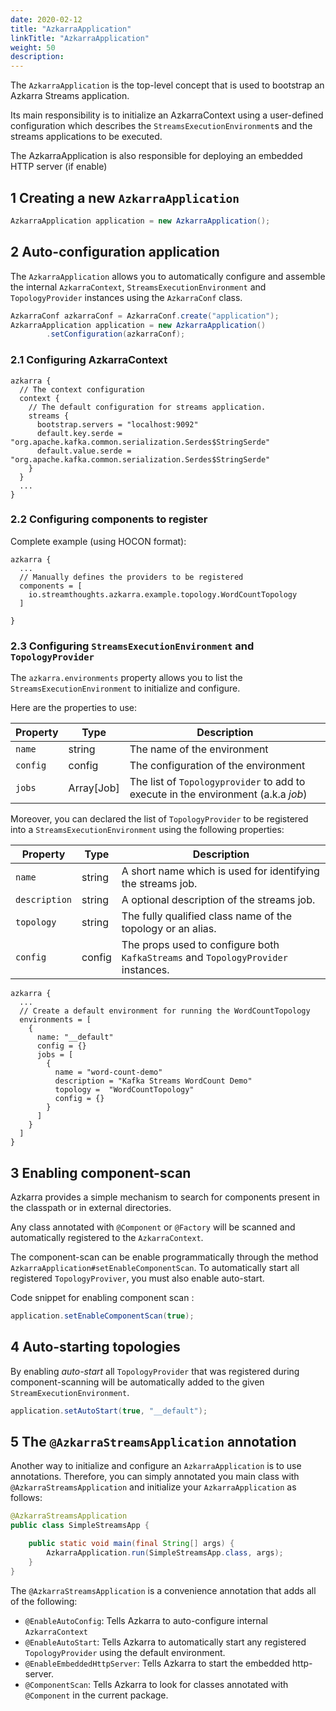 ```yaml
---
date: 2020-02-12
title: "AzkarraApplication"
linkTitle: "AzkarraApplication"
weight: 50
description:
---
```


The `AzkarraApplication` is the top-level concept that is used to bootstrap an Azkarra Streams application.

Its main responsibility is to initialize an AzkarraContext using a user-defined configuration which describes the `StreamsExecutionEnvironment`s and the streams applications to be executed.

The AzkarraApplication is also responsible for deploying an embedded HTTP server (if enable) 

## 1 Creating a new `AzkarraApplication`

```java
AzkarraApplication application = new AzkarraApplication();
```

## 2 Auto-configuration application 

The `AzkarraApplication` allows you to automatically configure and assemble the internal `AzkarraContext`, `StreamsExecutionEnvironment` and `TopologyProvider` instances using the `AzkarraConf` class.


```java
AzkarraConf azkarraConf = AzkarraConf.create("application");
AzkarraApplication application = new AzkarraApplication()
        .setConfiguration(azkarraConf);
```

### 2.1 Configuring AzkarraContext

```hocon
azkarra {
  // The context configuration
  context {
    // The default configuration for streams application.
    streams {
      bootstrap.servers = "localhost:9092"
      default.key.serde = "org.apache.kafka.common.serialization.Serdes$StringSerde"
      default.value.serde = "org.apache.kafka.common.serialization.Serdes$StringSerde"
    }
  }
  ...
}
```

### 2.2 Configuring components to register

Complete example (using HOCON format): 
```hocon
azkarra {
  ...	
  // Manually defines the providers to be registered
  components = [
    io.streamthoughts.azkarra.example.topology.WordCountTopology
  ]

}
```

### 2.3 Configuring `StreamsExecutionEnvironment` and `TopologyProvider`   

The `azkarra.environments` property allows you to list the `StreamsExecutionEnvironment` to initialize and configure.

Here are the properties to use: 

| Property                     | Type         | Description                                                                      |
|----------------------------  |------------- |----------------------------------------------------------------------------------|
|  `name`                      |  string      | The name of the environment                                                      |     
|  `config`                    |  config      | The configuration of the environment                                             |     
|  `jobs`                      |  Array[Job]  | The list of `Topologyprovider` to add to execute in the environment (a.k.a *job*)|


Moreover, you can declared the list of `TopologyProvider` to be registered into a  `StreamsExecutionEnvironment` using the following properties:


| Property                     | Type         | Description                                                         |
|------------------------------|--------------|---------------------------------------------------------------------|
|  `name`                      |  string      | A short name which is used for identifying the streams job.         |     
|  `description`               |  string      | A optional description of the streams job.                          |     
|  `topology`                  |  string      | The fully qualified class name of the topology or an alias.         |                   
|  `config`                    |  config      | The props used to configure both `KafkaStreams` and `TopologyProvider` instances.  |


```hocon
azkarra {
  ...	
  // Create a default environment for running the WordCountTopology
  environments = [
    {
      name: "__default"
      config = {}
      jobs = [
        {
          name = "word-count-demo"
          description = "Kafka Streams WordCount Demo"
          topology =  "WordCountTopology"
          config = {}
        }
      ]
    }
  ]
}
```

## 3 Enabling component-scan

Azkarra provides a simple mechanism to search for components present in the classpath or in external directories.

Any class annotated with `@Component` or `@Factory` will be scanned and automatically registered to the `AzkarraContext`.

The component-scan can be enable programmatically through the method `AzkarraApplication#setEnableComponentScan`.
To automatically start all registered `TopologyProviver`, you must also enable auto-start.

Code snippet for enabling component scan : 

```java
application.setEnableComponentScan(true);
```

## 4 Auto-starting topologies

By enabling *auto-start* all `TopologyProvider`  that was registered during component-scanning will be automatically added to the given `StreamExecutionEnvironment`.

```java
application.setAutoStart(true, "__default");
```

## 5 The `@AzkarraStreamsApplication` annotation


Another way to initialize and configure an `AzkarraApplication` is to use annotations.
Therefore, you can simply annotated you main class with `@AzkarraStreamsApplication`  and initialize your `AzkarraApplication` as follows:

```java
@AzkarraStreamsApplication
public class SimpleStreamsApp {

    public static void main(final String[] args) {
        AzkarraApplication.run(SimpleStreamsApp.class, args);
    }
}
```

The `@AzkarraStreamsApplication` is a convenience annotation that adds all of the following:

 * `@EnableAutoConfig`: Tells Azkarra to auto-configure internal `AzkarraContext`
 * `@EnableAutoStart`: Tells Azkarra to automatically start any registered `TopologyProvider` using the default environment.
 * `@EnableEmbeddedHttpServer`: Tells Azkarra to start the embedded http-server.
 * `@ComponentScan`: Tells Azkarra to look for classes annotated with `@Component` in the current package.